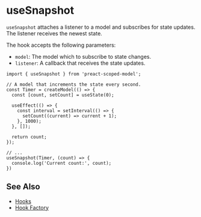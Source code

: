 # useSnapshot

`useSnapshot` attaches a listener to a model and subscribes for state updates. The listener receives the newest state.

The hook accepts the following parameters:

- `model`: The model which to subscribe to state changes.
- `listener`: A callback that receives the state updates.

```tsx
import { useSnapshot } from 'preact-scoped-model';

// A model that increments the state every second.
const Timer = createModel(() => {
  const [count, setCount] = useState(0);

  useEffect(() => {
    const interval = setInterval(() => {
      setCount((current) => current + 1);
    }, 1000);
  }, []);

  return count;
});

// ...
useSnapshot(Timer, (count) => {
  console.log('Current count:', count);
})
````

## See Also

- [Hooks](/packages/react-scoped-model/hooks/README.md)
- [Hook Factory](/packages/react-scoped-model/docs/hook-factory.md)
